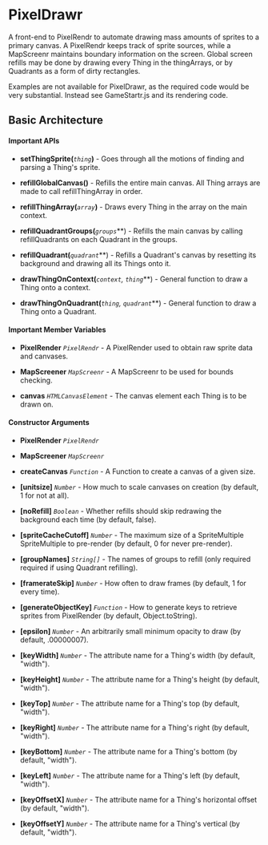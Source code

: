 # PixelDrawr

A front-end to PixelRendr to automate drawing mass amounts of sprites to a
primary canvas. A PixelRendr keeps track of sprite sources, while a
MapScreenr maintains boundary information on the screen. Global screen 
refills may be done by drawing every Thing in the thingArrays, or by 
Quadrants as a form of dirty rectangles.

Examples are not available for PixelDrawr, as the required code would be very
substantial. Instead see GameStartr.js and its rendering code.


## Basic Architecture

#### Important APIs

* **setThingSprite(***`thing`***)** - Goes through all the motions of finding
and parsing a Thing's sprite.

* **refillGlobalCanvas()** - Refills the entire main canvas. All Thing arrays
are made to call refillThingArray in order.

* **refillThingArray(***`array`***)** - Draws every Thing in the array on the
main context.

* **refillQuadrantGroups(***`groups`***) - Refills the main canvas by calling
refillQuadrants on each Quadrant in the groups.

* **refillQuadrant(***`quadrant`***) - Refills a Quadrant's canvas by resetting
its background and drawing all its Things onto it.

* **drawThingOnContext(***`context`, `thing`***) - General function to draw a
Thing onto a context.

* **drawThingOnQuadrant(***`thing`, `quadrant`***) - General function to draw a
Thing onto a Quadrant.

#### Important Member Variables

* **PixelRender** *`PixelRendr`* - A PixelRender used to obtain raw sprite data
and canvases.

* **MapScreener** *`MapScreenr`* - A MapScreenr to be used for bounds checking.

* **canvas** *`HTMLCanvasElement`* - The canvas element each Thing is to be 
drawn on.

#### Constructor Arguments

* **PixelRender** *`PixelRendr`*

* **MapScreener** *`MapScreenr`*

* **createCanvas** *`Function`* - A Function to create a canvas of a given size.

* **[unitsize]** *`Number`* - How much to scale canvases on creation (by 
default, 1 for not at all).

* **[noRefill]** *`Boolean`* - Whether refills should skip redrawing the 
background each time (by default, false).

* **[spriteCacheCutoff]** *`Number`* - The maximum size of a SpriteMultiple
SpriteMultiple to pre-render (by default, 0 for never pre-render).

* **[groupNames]** *`String[]`* - The names of groups to refill (only required
required if using Quadrant refilling).

* **[framerateSkip]** *`Number`* - How often to draw frames (by default, 1 for
every time).

* **[generateObjectKey]** *`Function`* - How to generate keys to retrieve
sprites from PixelRender (by default, Object.toString).

* **[epsilon]** *`Number`* - An arbitrarily small minimum opacity to draw (by 
default, .00000007).

* **[keyWidth]** *`Number`* - The attribute name for a Thing's width (by 
default, "width").

* **[keyHeight]** *`Number`* - The attribute name for a Thing's height (by 
default, "width").

* **[keyTop]** *`Number`* - The attribute name for a Thing's top (by 
default, "width").

* **[keyRight]** *`Number`* - The attribute name for a Thing's right (by
default, "width").

* **[keyBottom]** *`Number`* - The attribute name for a Thing's bottom (by
default, "width").

* **[keyLeft]** *`Number`* - The attribute name for a Thing's left (by default,
"width").

* **[keyOffsetX]** *`Number`* - The attribute name for a Thing's horizontal
offset (by default, "width").

* **[keyOffsetY]** *`Number`* - The attribute name for a Thing's vertical
(by default, "width").